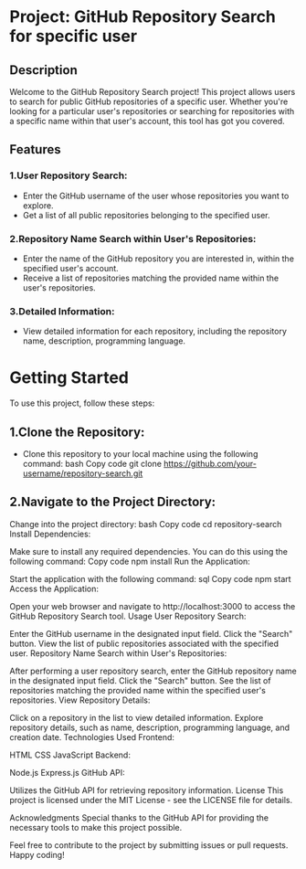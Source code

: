 # Project: GitHub Repository Search for specific user
## Description
Welcome to the GitHub Repository Search project! This project allows users to search for public GitHub repositories of a specific user. Whether you're looking for a particular user's repositories or searching for repositories with a specific name within that user's account, this tool has got you covered.

## Features
### 1.User Repository Search:
- Enter the GitHub username of the user whose repositories you want to explore.
- Get a list of all public repositories belonging to the specified user.
### 2.Repository Name Search within User's Repositories:
- Enter the name of the GitHub repository you are interested in, within the specified user's account.
- Receive a list of repositories matching the provided name within the user's repositories.
### 3.Detailed Information:
- View detailed information for each repository, including the repository name, description, programming language.

# Getting Started
To use this project, follow these steps:

## 1.Clone the Repository:
- Clone this repository to your local machine using the following command:
         bash
          Copy code
          git clone https://github.com/your-username/repository-search.git
## 2.Navigate to the Project Directory:

Change into the project directory:
bash
Copy code
cd repository-search
Install Dependencies:

Make sure to install any required dependencies. You can do this using the following command:
Copy code
npm install
Run the Application:

Start the application with the following command:
sql
Copy code
npm start
Access the Application:

Open your web browser and navigate to http://localhost:3000 to access the GitHub Repository Search tool.
Usage
User Repository Search:

Enter the GitHub username in the designated input field.
Click the "Search" button.
View the list of public repositories associated with the specified user.
Repository Name Search within User's Repositories:

After performing a user repository search, enter the GitHub repository name in the designated input field.
Click the "Search" button.
See the list of repositories matching the provided name within the specified user's repositories.
View Repository Details:

Click on a repository in the list to view detailed information.
Explore repository details, such as name, description, programming language, and creation date.
Technologies Used
Frontend:

HTML
CSS
JavaScript
Backend:

Node.js
Express.js
GitHub API:

Utilizes the GitHub API for retrieving repository information.
License
This project is licensed under the MIT License - see the LICENSE file for details.

Acknowledgments
Special thanks to the GitHub API for providing the necessary tools to make this project possible.

Feel free to contribute to the project by submitting issues or pull requests. Happy coding!
